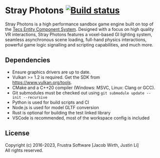 # Stray Photons [![Build status](https://badge.buildkite.com/6ad6424eb4ac47ecf0738dfa96d3f011019a39d7b6066c363e.svg?branch=master)](https://buildkite.com/frustra/strayphotons)

Stray Photons is a high performance sandbox game engine built on top of the [Tecs Entity Component System](https://github.com/xthexder/Tecs). Designed with a focus on high quality VR interactions, Stray Photons features a voxel-based GI lighting system, seamless asynchronous scene loading, full-hand physics interactions, powerful game logic signalling and scripting capabilities, and much more.

## Dependencies

- Ensure graphics drivers are up to date.
- Vulkan >= 1.2 is required. Get the SDK from https://www.vulkan.org/tools.
- CMake and a C++20 compiler (Windows: MSVC, Linux: Clang or GCC).
- Git submodules must be checked out using `git submodule update --init --recursive`
- Python is used for build scripts and CI
- Node.js is used for model GLTF conversion
- Rust is optional for building the test linked library
- VSCode is recommended, most of the workspace config is included

## License

Copyright (c) 2016-2023, Frustra Software [Jacob Wirth, Justin Li]  
All rights reserved.
